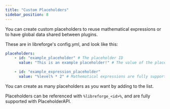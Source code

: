```yaml
---
title: "Custom Placeholders"
sidebar_position: 8
---
```


You can create custom placeholders to reuse mathematical expressions or to have global
data shared between plugins.

These are in libreforge's config.yml, and look like this:

```yaml
placeholders:
    - id: "example_placeholder" # The placeholder ID
      value: "This is an example placeholder!" # The value of the placeholder

    - id: "example_expression_placeholder"
      value: "%level% * 2" # Mathematical expressions are fully supported!
```

You can create as many placeholders as you want by adding to the list.

Placeholders can be referenced with `%libreforge_<id>%`, and are fully supported with PlaceholderAPI.
    
